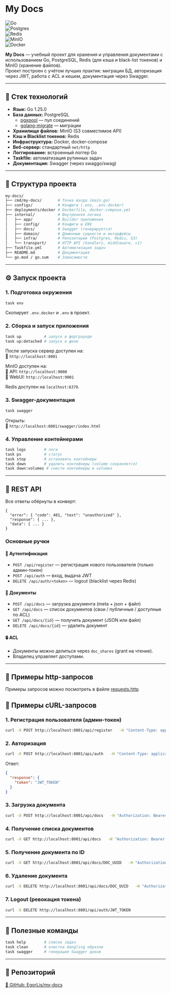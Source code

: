 # My Docs

![Go](https://img.shields.io/badge/Go-1.25.0-blue)  
![Postgres](https://img.shields.io/badge/Postgres-16-blue)  
![Redis](https://img.shields.io/badge/Redis-ready-red)  
![MinIO](https://img.shields.io/badge/S3-MinIO-orange)  
![Docker](https://img.shields.io/badge/Docker-ready-blue)

**My Docs** — учебный проект для хранения и управления документами с использованием Go, PostgreSQL, Redis (для кэша и black-list токенов) и MinIO (хранение файлов).  
Проект построен с учётом лучших практик: миграции БД, авторизация через JWT, работа с ACL и кешем, документация через Swagger.

---

## 🚀 Стек технологий

- **Язык:** Go 1.25.0  
- **База данных:** PostgreSQL  
  - [pgxpool](https://pkg.go.dev/github.com/jackc/pgx/v5/pgxpool) — пул соединений  
  - [golang-migrate](https://github.com/golang-migrate/migrate) — миграции  
- **Хранилище файлов:** MinIO (S3 совместимое API)  
- **Кэш и Blacklist токенов:** Redis  
- **Инфраструктура:** Docker, docker-compose  
- **Веб-сервер:** стандартный `net/http`  
- **Логгирование:** встроенный логгер Go  
- **Taskfile:** автоматизация рутинных задач  
- **Документация:** Swagger (через swaggo/swag)

---

## 📂 Структура проекта

```bash
my-docs/
├── cmd/my-docs/       # Точка входа (main.go)
├── configs/           # Конфиги (.env, .env.docker)
├── deployments/docker # Dockerfile, docker-compose.yml
├── internal/          # Внутренняя логика
│   ├── app/           # Builder приложения
│   ├── config/        # Конфиги и ENV
│   ├── docs/          # Swagger (генерируется)
│   ├── domain/        # Доменные сущности и интерфейсы
│   ├── infra/         # Репозитории (Postgres, Redis, S3)
│   └── transport/     # HTTP API (handlers, middleware, v1)
├── Taskfile.yml       # Автоматизация задач
├── README.md          # Документация
└── go.mod / go.sum    # Зависимости
```

---

## ⚙️ Запуск проекта

### 1. Подготовка окружения

```bash
task env
```

Скопирует `.env.docker` и `.env` в проект.

### 2. Сборка и запуск приложения

```bash
task up          # запуск в форграунде
task up:detached # запуск в фоне
```

После запуска сервер доступен на:  
📍 `http://localhost:8001`

MinIO доступен на:  
📍 API: `http://localhost:9000`  
📍 WebUI: `http://localhost:9001`

Redis доступен на `localhost:6379`.

### 3. Swagger-документация

```bash
task swagger
```

Открыть:  
📍 `http://localhost:8001/swagger/index.html`

### 4. Управление контейнерами

```bash
task logs        # логи
task ps          # статус
task stop        # остановить контейнеры
task down        # удалить контейнеры (volume сохраняется)
task down:volumes # снести контейнеры и volumes
```

---

## 📡 REST API

Все ответы обёрнуты в конверт:

```jsonc
{
  "error": { "code": 401, "text": "unauthorized" },
  "response": { ... },
  "data": { ... }
}
```

### Основные ручки

#### 🔑 Аутентификация

- `POST /api/register` — регистрация нового пользователя (только админ-токен)  
- `POST /api/auth` — вход, выдача JWT  
- `DELETE /api/auth/<token>` — logout (blacklist через Redis)

#### 📄 Документы

- `POST /api/docs` — загрузка документа (meta + json + файл)  
- `GET /api/docs` — список документов (свои / публичные / доступные по ACL)  
- `GET /api/docs/{id}` — получить документ (JSON или файл)  
- `DELETE /api/docs/{id}` — удалить документ  

#### 🔒 ACL

- Документы можно делиться через `doc_shares` (grant на чтение).  
- Владелец управляет доступами.

---

## 📖 Примеры http-запросов

Примеры запросов можно посмотреть в файле [requests.http](./requests.http)

## 📖 Примеры cURL-запросов

### 1. Регистрация пользователя (админ-токен)

```bash
curl -X POST http://localhost:8001/api/register   -H "Content-Type: application/json"   -d '{"token":"ADMIN_TOKEN","login":"testuser1","pswd":"Qwerty123!"}'
```

### 2. Авторизация

```bash
curl -X POST http://localhost:8001/api/auth   -H "Content-Type: application/json"   -d '{"login":"testuser1","pswd":"Qwerty123!"}'
```

Ответ:

```json
{
  "response": {
    "token": "JWT_TOKEN"
  }
}
```

### 3. Загрузка документа

```bash
curl -X POST http://localhost:8001/api/docs   -H "Authorization: Bearer JWT_TOKEN"   -F 'meta={"name":"note.json","file":false,"public":false}'   -F 'json={"hello":"world"}'
```

### 4. Получение списка документов

```bash
curl -X GET http://localhost:8001/api/docs   -H "Authorization: Bearer JWT_TOKEN"
```

### 5. Получение документа по ID

```bash
curl -X GET http://localhost:8001/api/docs/DOC_UUID   -H "Authorization: Bearer JWT_TOKEN"
```

### 6. Удаление документа

```bash
curl -X DELETE http://localhost:8001/api/docs/DOC_UUID   -H "Authorization: Bearer JWT_TOKEN"
```

### 7. Logout (ревокация токена)

```bash
curl -X DELETE http://localhost:8001/api/auth/JWT_TOKEN
```

---

## 📖 Полезные команды

```bash
task help        # список задач
task clean       # очистка dangling образов
task swagger     # генерация Swagger доков
```

---

## 📌 Репозиторий

[🔗 GitHub: EgorLis/my-docs](https://github.com/EgorLis/my-docs)
